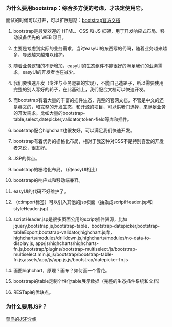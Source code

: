 ### 为什么要用bootstrap：综合多方便的考虑，才决定使用它。

面试的时候可以打开，可以扩展思路：[bootstrap官方文档](http://v3.bootcss.com/)

1. bootstrap是最受欢迎的 HTML、CSS 和 JS 框架，用于开发响应式布局、移动设备优先的 WEB 项目。

1. 主要是考虑到实际的业务需求，当时easyUI的东西写的代码，随着业务越来越多，导致越来越难以维护。
1. 随着业务逻辑的不断增加，easyUI的生态组件不能很好的满足我们的业务需求，easyUI的开发者也在减少。
1. 我们要快速开发（专注与业务逻辑的实现），不能自己造轮子，所以需要使用完整的别人写好的轮子，在此基础上，我们配合文档可以快速开发。
1. 而bootstrap有着大量的丰富的插件生态，完整的官网文档，不管是中文的还是英文的，和完整的开发生态，和开源的项目，可以供我们选择，来满足业务的开发需求。比如大量的bootstrap-table,select,datepicker,validator,token-field等库和插件。
1. bootstrap配合highchart也很友好，可以满足我们快速开发。
1. bootstrap有着优秀的栅格化布局，相对于我这种对CSS不是特别喜爱的开发者来说，很友好。


1. JSP的优点。
2. bootstrap的栅格化布局。（和easyUI相比）
3. bootstrap的响应式和移动端兼容。
4. easyUI的代码不好维护了。
5. （c:import标签）可以引入其他的jsp页面（抽象成scriptHeader.jsp和styleHeader.jsp）.
6. scriptHeader.jsp是很多页面公用的script插件资源，比如jquery,bootstrap.js,bootstrap-table，bootstrap-datepicker,bootstrap-tableExport,bootstrap-validator,highchart.js库，highcharts/modules/drilldown.js,highcharts/modules/no-data-to-display.js,
app/js/highcharts/highcharts-fn.js,bootstrap/plugins/bootstrap-multiselect/js/bootstrap-multiselect.min.js,js/bootstrap/bootstrap-table-fn.js,assets/app/js/app.js,js/bootstrap/datepicker-fn.js

5. 画图highchart，原理？画布？如何画一个雪花。
6. bootstrap的table定制个性化table展示数据（完整的生态插件系统和文档）
7. RESTapi的优缺点。

###  为什么要用JSP？

[菜鸟的JSP介绍](http://www.runoob.com/jsp/jsp-intro.html)
